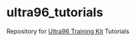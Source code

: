 # ultra96_tutorials
Repository for <a href="https://www.inipro.net/goods/goods_view.php?goodsNo=1000618159" target="_blank">Ultra96 Training Kit</a> Tutorials 
